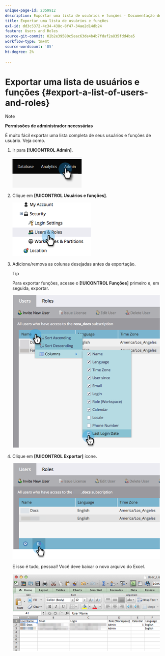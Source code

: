 ```yaml
---
unique-page-id: 2359912
description: Exportar uma lista de usuários e funções - Documentação do Marketo - Documentação do produto
title: Exportar uma lista de usuários e funções
exl-id: dd3c5372-4c34-438c-8f47-34ae2d14db24
feature: Users and Roles
source-git-commit: 02b2e39580c5eac63de4b4b7fdaf2a835fdd4ba5
workflow-type: tm+mt
source-wordcount: '85'
ht-degree: 2%

---
```


# Exportar uma lista de usuários e funções {#export-a-list-of-users-and-roles}

>[!NOTE]
>
>**Permissões de administrador necessárias**

É muito fácil exportar uma lista completa de seus usuários e funções de usuário. Veja como.

1. Ir para **[!UICONTROL Admin]**.

   ![](assets/export-a-list-of-users-and-roles-1.png)

1. Clique em **[!UICONTROL Usuários e funções]**.

   ![](assets/export-a-list-of-users-and-roles-2.png)

1. Adicione/remova as colunas desejadas antes da exportação.

   >[!TIP]
   >
   >Para exportar funções, acesse o **[!UICONTROL Funções]** primeiro e, em seguida, exportar.

   ![](assets/export-a-list-of-users-and-roles-3.png)

1. Clique em **[!UICONTROL Exportar]** ícone.

   ![](assets/export-a-list-of-users-and-roles-4.png)

   E isso é tudo, pessoal! Você deve baixar o novo arquivo do Excel.

   ![](assets/export-a-list-of-users-and-roles-5.png)
